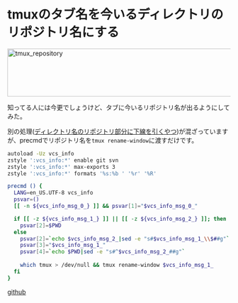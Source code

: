 tmuxのタブ名を今いるディレクトリのリポジトリ名にする
=====
<a href="http://manaten.net/wp-content/uploads/2014/01/tmux_repository.png"><img src="http://manaten.net/wp-content/uploads/2014/01/tmux_repository.png" alt="tmux_repository" width="574" height="108" class="aligncenter size-full wp-image-888" /></a>

知ってる人には今更でしょうけど、タブに今いるリポジトリ名が出るようにしてみた。

<!-- more -->

別の処理([ディレクトリ名のリポジトリ部分に下線を引くやつ](http://blog.manaten.net/entry/808))が混ざっていますが、precmdでリポジトリ名を```tmux rename-window```に渡すだけです。
```sh
autoload -Uz vcs_info
zstyle ':vcs_info:*' enable git svn
zstyle ':vcs_info:*' max-exports 3
zstyle ':vcs_info:*' formats '%s:%b ' '%r' '%R'

precmd () {
  LANG=en_US.UTF-8 vcs_info
  psvar=()
  [[ -n ${vcs_info_msg_0_} ]] && psvar[1]="$vcs_info_msg_0_"

  if [[ -z ${vcs_info_msg_1_} ]] || [[ -z ${vcs_info_msg_2_} ]]; then
    psvar[2]=$PWD
  else
    psvar[2]=`echo $vcs_info_msg_2_|sed -e "s#$vcs_info_msg_1_\\$##g"`
    psvar[3]="$vcs_info_msg_1_"
    psvar[4]=`echo $PWD|sed -e "s#^$vcs_info_msg_2_##g"`
    
    which tmux > /dev/null && tmux rename-window $vcs_info_msg_1_
  fi
}
```
[github](https://github.com/manaten/dotfiles/blob/master/.zshrc)
